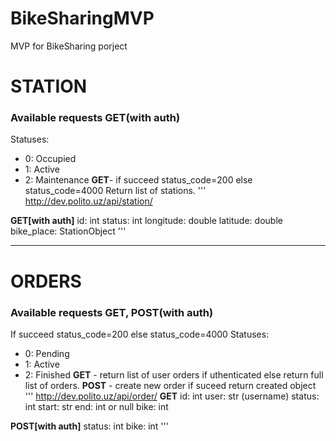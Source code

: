 # BikeSharingMVP
MVP for BikeSharing porject

# STATION
### Available requests **GET**(with auth)
Statuses:
- 0: Occupied
- 1: Active
- 2: Maintenance
**GET**- if succeed status_code=200 else status_code=4000
Return list of stations.
'''
http://dev.polito.uz/api/station/

**GET[with auth]**
id: int
status: int
longitude: double
latitude: double
bike_place: StationObject
'''

---

# ORDERS
### Available requests **GET**, **POST**(with auth)
If succeed status_code=200 else status_code=4000
Statuses:
- 0: Pending
- 1: Active
- 2: Finished
**GET** - return list of user orders if uthenticated else return full list of orders.
**POST** - create new order if suceed return created object
'''
http://dev.polito.uz/api/order/
**GET**
id: int
user: str (username)
status: int
start: str
end: int or null
bike: int

**POST[with auth]**
status: int
bike: int
'''
